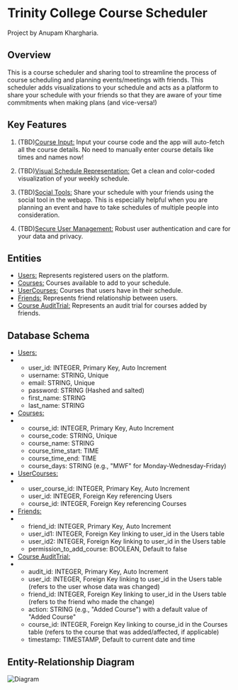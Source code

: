 # Trinity College Course Scheduler
Project by Anupam Khargharia.

## Overview
This is a course scheduler and sharing tool to streamline the process of course scheduling and planning events/meetings with friends. This scheduler adds visualizations to your schedule and acts as a platform to share your schedule with your friends so that they are aware of your time commitments when making plans (and vice-versa!)

## Key Features
1. (TBD)<ins>Course Input:</ins> Input your course code and the app will auto-fetch all the course details. No need to manually enter course details like times and names now!

2. (TBD)<ins>Visual Schedule Representation:</ins> Get a clean and color-coded visualization of your weekly schedule.

3. (TBD)<ins>Social Tools:</ins> Share your schedule with your friends using the social tool in the webapp. This is especially helpful when you are planning an event and have to take schedules of multiple people into consideration.

4. (TBD)<ins>Secure User Management:</ins> Robust user authentication and care for your data and privacy.

## Entities
* <ins>Users:</ins> Represents registered users on the platform.
* <ins>Courses:</ins> Courses available to add to your schedule.
* <ins>UserCourses:</ins> Courses that users have in their schedule.
* <ins>Friends:</ins> Represents friend relationship between users.
* <ins>Course AuditTrial:</ins> Represents an audit trial for courses added by friends.

## Database Schema
* <ins>Users:</ins>
* * user_id: INTEGER, Primary Key, Auto Increment
  * username: STRING, Unique
  * email: STRING, Unique
  * password: STRING (Hashed and salted)
  * first_name: STRING
  * last_name: STRING
* <ins>Courses:</ins>
* * course_id: INTEGER, Primary Key, Auto Increment
  * course_code: STRING, Unique
  * course_name: STRING
  * course_time_start: TIME
  * course_time_end: TIME
  * course_days: STRING (e.g., "MWF" for Monday-Wednesday-Friday)
* <ins>UserCourses:</ins>
* * user_course_id: INTEGER, Primary Key, Auto Increment
  * user_id: INTEGER, Foreign Key referencing Users
  * course_id: INTEGER, Foreign Key referencing Courses
* <ins>Friends:</ins>
* * friend_id: INTEGER, Primary Key, Auto Increment
  * user_id1: INTEGER, Foreign Key linking to user_id in the Users table
  * user_id2: INTEGER, Foreign Key linking to user_id in the Users table
  * permission_to_add_course: BOOLEAN, Default to false
* <ins>Course AuditTrial:</ins>
* * audit_id: INTEGER, Primary Key, Auto Increment
  * user_id: INTEGER, Foreign Key linking to user_id in the Users table (refers to the user whose data was changed)
  * friend_id: INTEGER, Foreign Key linking to user_id in the Users table (refers to the friend who made the change)
  * action: STRING (e.g., "Added Course") with a default value of "Added Course"
  * course_id: INTEGER, Foreign Key linking to course_id in the Courses table (refers to the course that was added/affected, if applicable)
  * timestamp: TIMESTAMP, Default to current date and time

## Entity-Relationship Diagram
![Diagram](https://github.com/akhargha/trincoll_scheduler/assets/118499953/b4a30bdd-d9c6-4057-a62f-5c069d6883ef)

